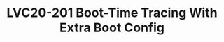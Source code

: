---
categories:
- lvc20
description: Boot-time tracing is one of the latest Linux kernel tracing proposal,
  which allows us to trace kernel booting with full tracing features, like per-event
  filters and triggers, histograms, instances, dynamic-events etc. Along with the
  boot-time tracing the kernel command-line interface is also expanded by Extra Boot
  Config (XBC) so that user can specify complex boot-time settings with structured-key
  value configuration file.<br>This talk will show you what the boot-time tracing
  and the extra boot config provide, the advantages and how you can use it for your
  boot-time features.
image: /assets/images/featured-images/lvc20/LVC20-201.png
session_id: LVC20-201
session_room: '[Track 2] Linux/Android'
session_slot:
  end_time: 2020-09-23 09:10
  start_time: 2020-09-23 08:45
session_speakers:
- speaker_bio: Masami Hiramatsu is working for Linaro. He is a maintainer of kprobes
    and related kernel tracing features in Linux. Recently he introduced bootconfig
    for Linux to expand kernel boot parameters and boot time tracing features.
  speaker_company: Linaro Ltd.
  speaker_image: http://avatars.sched.co/9/ca/2989076/avatar.jpg.320x320px.jpg?873
  speaker_name: Masami Hiramatsu
  speaker_position: Tech Lead
  speaker_role: attendee, speaker
session_track: Linux Kernel
tag: session
tags: Linux Kernel
title: LVC20-201 Boot-Time Tracing With Extra Boot Config
---